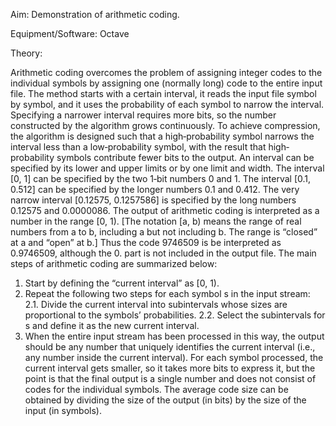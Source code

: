 Aim: Demonstration of arithmetic coding.

Equipment/Software: Octave

Theory:

Arithmetic coding overcomes the problem of assigning integer codes to the individual
symbols by assigning one (normally long) code to the entire input file. The method starts with a
certain interval, it reads the input file symbol by symbol, and it uses the probability of each symbol
to narrow the interval. Specifying a narrower interval requires more bits, so the number
constructed by the algorithm grows continuously. To achieve compression, the algorithm is
designed such that a high‐probability symbol narrows the interval less than a low‐probability
symbol, with the result that high‐probability symbols contribute fewer bits to the output. An
interval can be specified by its lower and upper limits or by one limit and width. The interval [0, 1]
can be specified by the two 1‐bit numbers 0 and 1. The interval [0.1, 0.512] can be specified by the
longer numbers 0.1 and 0.412. The very narrow interval [0.12575, 0.1257586] is specified by the
long numbers 0.12575 and 0.0000086.
The output of arithmetic coding is interpreted as a number in the range [0, 1). [The notation [a, b)
means the range of real numbers from a to b, including a but not including b. The range is “closed”
at a and “open” at b.] Thus the code 9746509 is be interpreted as 0.9746509, although the 0. part is
not included in the output file.
The main steps of arithmetic coding are summarized below:
1. Start by defining the “current interval” as [0, 1).
2. Repeat the following two steps for each symbol s in the input stream:
2.1. Divide the current interval into subintervals whose sizes are proportional to the symbols’
probabilities.
2.2. Select the subintervals for s and define it as the new current interval.
3. When the entire input stream has been processed in this way, the output should be any number
that uniquely identifies the current interval (i.e., any number inside the current interval).
For each symbol processed, the current interval gets smaller, so it takes more bits to express it, but
the point is that the final output is a single number and does not consist of codes for the individual
symbols. The average code size can be obtained by dividing the size of the output (in bits) by the
size of the input (in symbols).
